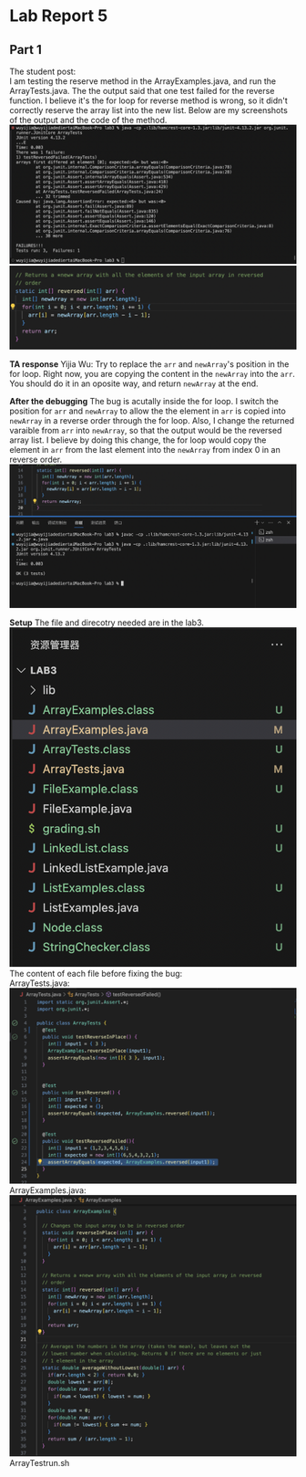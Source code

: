 # Lab Report 5

## Part 1 
The student post: <br>
I am testing the reserve method in the ArrayExamples.java, and run the ArrayTests.java. The the output said that one test failed for the reverse function. I believe it's the for loop for reverse method is wrong, so it didn't correctly reserve the array list into the new list. Below are my screenshots of the output and the code of the method. <br>
![image](Labreport5_1.1.png)<br>
![image](Labreport5_1.2.png)<br>

**TA response**
Yijia Wu: Try to replace the `arr` and `newArray`'s position in the for loop. Right now, you are copying the content in the `newArray` into the `arr`. You should do it in an oposite way, and return `newArray` at the end. 

**After the debugging**
The bug is acutally inside the for loop. I switch the position for `arr` and `newArray` to allow the the element in `arr` is copied into `newArray` in a reverse order through the for loop. Also, I change the returned varaible from `arr` into `newArray`, so that the output would be the reversed array list. I believe by doing this change, the for loop would copy the element in `arr` from the last element into the `newArray` from index 0 in an reverse order. 
![image](Labreport5_1.3.png)<br>

**Setup**
The file and direcotry needed are in the lab3.<br>
![image](Labreport5_1.4.png)<br>
The content of each file before fixing the bug:<br>
ArrayTests.java:<br>
![image](Labreport5_1.5.png)<br>
ArrayExamples.java:<br>
![image](Labreport5_1.6.png)<br>
ArrayTestrun.sh


